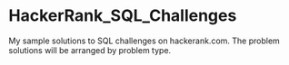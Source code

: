 # HackerRank_SQL_Challenges
My sample solutions to SQL challenges on hackerank.com. The problem solutions will be arranged by problem type.
